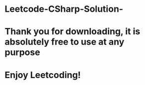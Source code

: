 # Leetcode-CSharp-Solution-
# Thank you for downloading, it is absolutely free to use at any purpose
# Enjoy Leetcoding!
